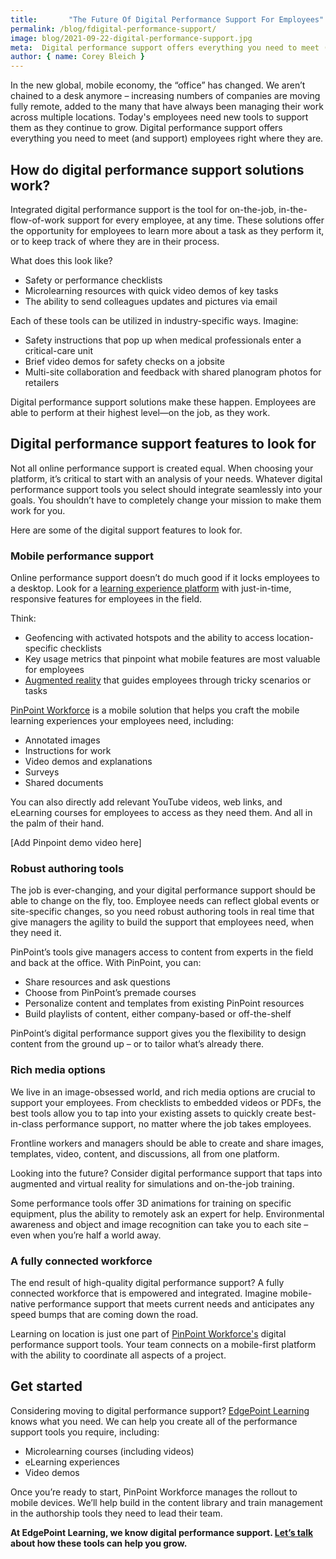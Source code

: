 ```yaml
---
title:       "The Future Of Digital Performance Support For Employees"
permalink: /blog/fdigital-performance-support/
image: blog/2021-09-22-digital-performance-support.jpg
meta:  Digital performance support offers everything you need to meet (and support) employees right where they are. These are the features to look for. 
author: { name: Corey Bleich }
---
```


​​In the new global, mobile economy, the “office” has changed. We aren’t chained to a desk anymore – increasing numbers of companies are moving fully remote, added to the many that have always been managing their work across multiple locations. Today's employees need new tools to support them as they continue to grow. Digital performance support offers everything you need to meet (and support) employees right where they are.

## How do digital performance support solutions work?

Integrated digital performance support is the tool for on-the-job, in-the-flow-of-work support for every employee, at any time. These solutions offer the opportunity for employees to learn more about a task as they perform it, or to keep track of where they are in their process.  

What does this look like?

* Safety or performance checklists
* Microlearning resources with quick video demos of key tasks
* The ability to send colleagues updates and pictures via email

Each of these tools can be utilized in industry-specific ways. Imagine:

* Safety instructions that pop up when medical professionals enter a critical-care unit
* Brief video demos for safety checks on a jobsite
* Multi-site collaboration and feedback with shared planogram photos for retailers

Digital performance support solutions make these happen. Employees are able to perform at their highest level—on the job, as they work.

## Digital performance support features to look for

Not all online performance support is created equal. When choosing your platform, it’s critical to start with an analysis of your needs. Whatever digital performance support tools you select should integrate seamlessly into your goals. You shouldn’t have to completely change your mission to make them work for you.

Here are some of the digital support features to look for.

### Mobile performance support

Online performance support doesn’t do much good if it locks employees to a desktop. Look for a [learning experience platform](https://www.pinpointworkforce.com/platform) with just-in-time, responsive features for employees in the field.

Think:

* Geofencing with activated hotspots and the ability to access location-specific checklists
* Key usage metrics that pinpoint what mobile features are most valuable for employees
* [Augmented reality](https://www.pinpointworkforce.com/post/artraining) that guides employees through tricky scenarios or tasks

[PinPoint Workforce](https://www.pinpointworkforce.com/) is a mobile solution that helps you craft the mobile learning experiences your employees need, including:

* Annotated images
* Instructions for work
* Video demos and explanations
* Surveys
* Shared documents

You can also directly add relevant YouTube videos, web links, and eLearning courses for employees to access as they need them. And all in the palm of their hand.



[Add Pinpoint demo video here]



### Robust authoring tools

The job is ever-changing, and your digital performance support should be able to change on the fly, too. Employee needs can reflect global events or site-specific changes, so you need robust authoring tools in real time that give managers the agility to build the support that employees need, when they need it.

PinPoint’s tools give managers access to content from experts in the field and back at the office. With PinPoint, you can:

* Share resources and ask questions
* Choose from PinPoint’s premade courses
* Personalize content and templates from existing PinPoint resources
* Build playlists of content, either company-based or off-the-shelf

PinPoint’s digital performance support gives you the flexibility to design content from the ground up – or to tailor what’s already there.

### Rich media options

We live in an image-obsessed world, and rich media options are crucial to support your employees. From checklists to embedded videos or PDFs, the best tools allow you to tap into your existing assets to quickly create best-in-class performance support, no matter where the job takes employees.

Frontline workers and managers should be able to create and share images, templates, video, content, and discussions, all from one platform.

Looking into the future? Consider digital performance support that taps into augmented and virtual reality for simulations and on-the-job training.

Some performance tools offer 3D animations for training on specific equipment, plus the ability to remotely ask an expert for help. Environmental awareness and object and image recognition can take you to each site – even when you’re half a world away.

### A fully connected workforce

The end result of high-quality digital performance support? A fully connected workforce that is empowered and integrated. Imagine mobile-native performance support that meets current needs and anticipates any speed bumps that are coming down the road.

Learning on location is just one part of [PinPoint Workforce's](https://www.edgepointlearning.com/performance-support/) digital performance support tools. Your team connects on a mobile-first platform with the ability to coordinate all aspects of a project.

## Get started

Considering moving to digital performance support? [EdgePoint Learning](https://www.edgepointlearning.com/) knows what you need. We can help you create all of the performance support tools you require, including:

* Microlearning courses (including videos)
* eLearning experiences
* Video demos

Once you’re ready to start, PinPoint Workforce manages the rollout to mobile devices. We’ll help build in the content library and train management in the authorship tools they need to lead their team.

**At EdgePoint Learning, we know digital performance support. [Let’s talk](/contact/) about how these tools can help you grow.**
